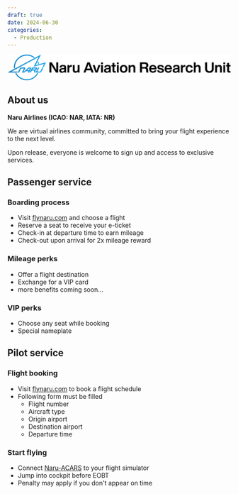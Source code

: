 ```yaml
---
draft: true
date: 2024-06-30
categories:
  - Production
---
```


![Banner](../assets/naru-airlines-banner.svg)

## About us
**Naru Airlines (ICAO: NAR, IATA: NR)**

We are virtual airlines community, committed to bring your flight experience to the next level.

Upon release, everyone is welcome to sign up and access to exclusive services.

<!-- more -->

## Passenger service

### Boarding process
- Visit [flynaru.com](https://flynaru.com/) and choose a flight
- Reserve a seat to receive your e-ticket
- Check-in at departure time to earn mileage
- Check-out upon arrival for 2x mileage reward

### Mileage perks
- Offer a flight destination
- Exchange for a VIP card
- more benefits coming soon...

### VIP perks
- Choose any seat while booking
- Special nameplate

## Pilot service

### Flight booking
- Visit [flynaru.com](https://flynaru.com/) to book a flight schedule
- Following form must be filled
    - Flight number
    - Aircraft type
    - Origin airport
    - Destination airport
    - Departure time

### Start flying
- Connect [Naru-ACARS](https://github.com/LazoYoung/Naru-ACARS) to your flight simulator
- Jump into cockpit before EOBT
- Penalty may apply if you don't appear on time
